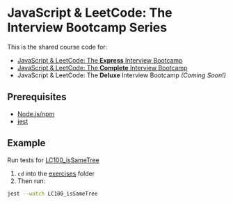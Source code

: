 # JavaScript & LeetCode: The Interview Bootcamp Series

This is the shared course code for:
* [JavaScript & LeetCode: The **Express** Interview Bootcamp](https://www.udemy.com/course/ultimate-javascript-leetcode-interview-bootcamp/?referralCode=6B683FD41E9DEDE9FF4C)
* [JavaScript & LeetCode: The **Complete** Interview Bootcamp](https://courses.kaeducation.com/courses/javascript-leetcode-the-complete-interview-bootcamp)
* JavaScript & LeetCode: The **Deluxe** Interview Bootcamp *(Coming Soon!)*

## Prerequisites
* [Node.js/npm](https://nodejs.org/en/)
* [jest](https://www.npmjs.com/package/jest)

## Example
Run tests for [LC100_isSameTree](exercises/LC100_isSameTree)

1) `cd` into the [exercises](exercises) folder
2) Then run:
```bash
jest --watch LC100_isSameTree
```
